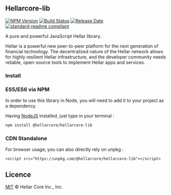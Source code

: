 ## Hellarcore-lib

[![NPM Version](https://img.shields.io/npm/v/@hellarcore/hellarcore-lib)](https://www.npmjs.com/package/@hellarcore/hellarcore-lib)
[![Build Status](https://github.com/hellarcore/hellarcore-lib/actions/workflows/test_and_release.yml/badge.svg)](https://github.com/hellarcore/hellarcore-lib/actions/workflows/test_and_release.yml)
[![Release Date](https://img.shields.io/github/release-date/hellarcore/hellarcore-lib)](https://github.com/hellarcore/hellarcore-lib/releases/latest)
[![standard-readme compliant](https://img.shields.io/badge/readme%20style-standard-brightgreen)](https://github.com/RichardLitt/standard-readme)

A pure and powerful JavaScript Hellar library.

Hellar is a powerful new peer-to-peer platform for the next generation of financial technology. The decentralized nature of the Hellar network allows for highly resilient Hellar infrastructure, and the developer community needs reliable, open-source tools to implement Hellar apps and services.

### Install

### ES5/ES6 via NPM

In order to use this library in Node, you will need to add it to your project as a dependency.

Having [NodeJS](https://nodejs.org/) installed, just type in your terminal :

```sh
npm install @hellarcore/hellarcore-lib
```

### CDN Standalone

For browser usage, you can also directly rely on unpkg :

```
<script src="https://unpkg.com/@hellarcore/hellarcore-lib"></script>
```

## Licence

[MIT](https://github.com/hellarcore/hellarcore-lib/blob/master/LICENCE.md) © Hellar Core Inc., Inc.
